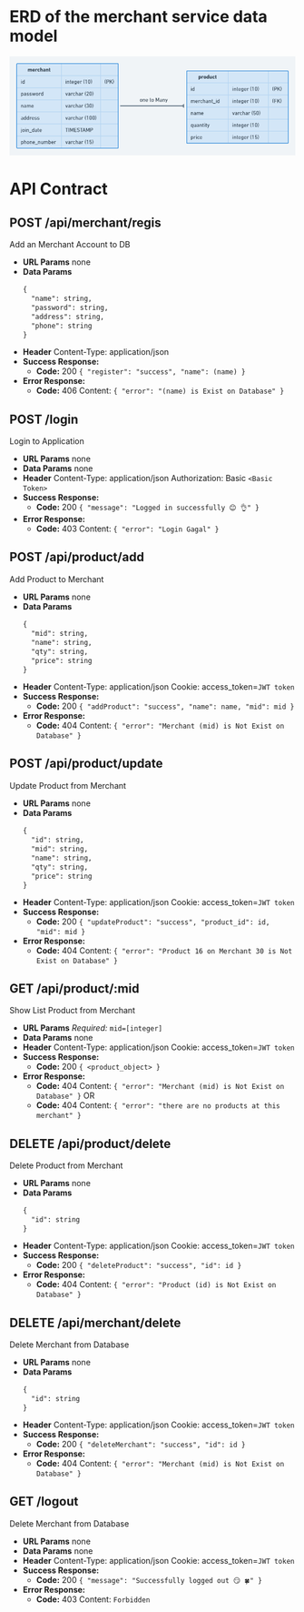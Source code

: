# ERD of the merchant service data model

![Merchant Service ERD!](./erd.png "Merchant Service ERD")

# API Contract

## POST /api/merchant/regis

Add an Merchant Account to DB

- **URL Params**
  none
- **Data Params**
  ```
  {
  	"name": string,
  	"password": string,
  	"address": string,
  	"phone": string
  }
  ```
- **Header**
  Content-Type: application/json
- **Success Response:**
  - **Code:** 200
    `{ "register": "success", "name": (name) }`
- **Error Response:**
  - **Code:** 406
    Content: `{ "error": "(name) is Exist on Database" }`

## POST /login

Login to Application

- **URL Params**
  none
- **Data Params**
  none
- **Header**
  Content-Type: application/json
  Authorization: Basic `<Basic Token>`
- **Success Response:**
  - **Code:** 200
    `{ "message": "Logged in successfully 😊 👌" }`
- **Error Response:**
  - **Code:** 403
    Content: `{ "error": "Login Gagal" }`

## POST /api/product/add

Add Product to Merchant

- **URL Params**
  none
- **Data Params**
  ```
  {
  	"mid": string,
  	"name": string,
  	"qty": string,
  	"price": string
  }
  ```
- **Header**
  Content-Type: application/json
  Cookie: access_token=`JWT token`
- **Success Response:**
  - **Code:** 200
    `{ "addProduct": "success", "name": name, "mid": mid }`
- **Error Response:**
  - **Code:** 404
    Content: `{ "error": "Merchant (mid) is Not Exist on Database" }`

## POST /api/product/update

Update Product from Merchant

- **URL Params**
  none
- **Data Params**
  ```
  {
  	"id": string,
  	"mid": string,
  	"name": string,
  	"qty": string,
  	"price": string
  }
  ```
- **Header**
  Content-Type: application/json
  Cookie: access_token=`JWT token`
- **Success Response:**
  - **Code:** 200
    `{ "updateProduct": "success", "product_id": id, "mid": mid }`
- **Error Response:**
  - **Code:** 404
    Content: `{ "error": "Product 16 on Merchant 30 is Not Exist on Database" }`

## GET /api/product/:mid

Show List Product from Merchant

- **URL Params**
  _Required:_ `mid=[integer]`
- **Data Params**
  none
- **Header**
  Content-Type: application/json
  Cookie: access_token=`JWT token`
- **Success Response:**
  - **Code:** 200
    `{ <product_object> }`
- **Error Response:**
  - **Code:** 404
    Content: `{ "error": "Merchant (mid) is Not Exist on Database" }`
    OR
  - **Code:** 404
    Content: `{ "error": "there are no products at this merchant" }`

## DELETE /api/product/delete

Delete Product from Merchant

- **URL Params**
  none
- **Data Params**
  ```
  {
  	"id": string
  }
  ```
- **Header**
  Content-Type: application/json
  Cookie: access_token=`JWT token`
- **Success Response:**
  - **Code:** 200
    `{ "deleteProduct": "success", "id": id }`
- **Error Response:**
  - **Code:** 404
    Content: `{ "error": "Product (id) is Not Exist on Database" }`

## DELETE /api/merchant/delete

Delete Merchant from Database

- **URL Params**
  none
- **Data Params**
  ```
  {
  	"id": string
  }
  ```
- **Header**
  Content-Type: application/json
  Cookie: access_token=`JWT token`
- **Success Response:**
  - **Code:** 200
    `{ "deleteMerchant": "success", "id": id }`
- **Error Response:**
  - **Code:** 404
    Content: `{ "error": "Merchant (mid) is Not Exist on Database" }`

## GET /logout

Delete Merchant from Database

- **URL Params**
  none
- **Data Params**
  none
- **Header**
  Content-Type: application/json
  Cookie: access_token=`JWT token`
- **Success Response:**
  - **Code:** 200
    `{ "message": "Successfully logged out 😏 🍀" }`
- **Error Response:**
  - **Code:** 403
    Content: `Forbidden`
